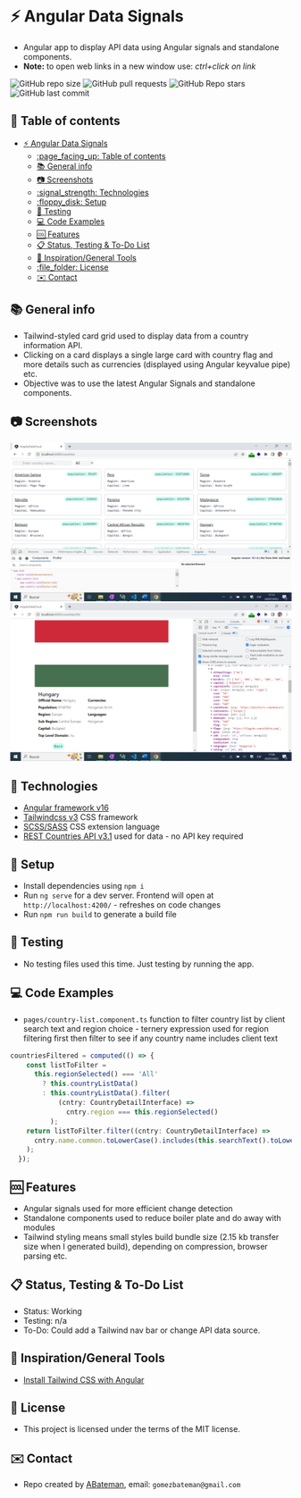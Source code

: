 # :zap: Angular Data Signals

* Angular app to display API data using Angular signals and standalone components.
* **Note:** to open web links in a new window use: _ctrl+click on link_

![GitHub repo size](https://img.shields.io/github/repo-size/AndrewJBateman/angular-data-signals?style=plastic)
![GitHub pull requests](https://img.shields.io/github/issues-pr/AndrewJBateman/angular-data-signals?style=plastic)
![GitHub Repo stars](https://img.shields.io/github/stars/AndrewJBateman/angular-data-signals?style=plastic)
![GitHub last commit](https://img.shields.io/github/last-commit/AndrewJBateman/angular-data-signals?style=plastic)

## :page_facing_up: Table of contents

* [:zap: Angular Data Signals](#zap-angular-data-signals)
  * [:page\_facing\_up: Table of contents](#page_facing_up-table-of-contents)
  * [:books: General info](#books-general-info)
  * [:camera: Screenshots](#camera-screenshots)
  * [:signal\_strength: Technologies](#signal_strength-technologies)
  * [:floppy\_disk: Setup](#floppy_disk-setup)
  * [:wrench: Testing](#wrench-testing)
  * [:computer: Code Examples](#computer-code-examples)
  * [:cool: Features](#cool-features)
  * [:clipboard: Status, Testing \& To-Do List](#clipboard-status-testing--to-do-list)
  * [:clap: Inspiration/General Tools](#clap-inspirationgeneral-tools)
  * [:file\_folder: License](#file_folder-license)
  * [:envelope: Contact](#envelope-contact)

## :books: General info

* Tailwind-styled card grid used to display data from a country information API.
* Clicking on a card displays a single large card with country flag and more details such as currencies (displayed using Angular keyvalue pipe) etc.
* Objective was to use the latest Angular Signals and standalone components.

## :camera: Screenshots

![Frontend screenshot](./imgs/grid.png)
![Frontend screenshot](./imgs/detail.png)

## :signal_strength: Technologies

* [Angular framework v16](https://angular.io/)
* [Tailwindcss v3](https://tailwindcss.com/) CSS framework
* [SCSS/SASS](https://sass-lang.com/) CSS extension language
* [REST Countries API v3.1](https://restcountries.com/) used for data - no API key required

## :floppy_disk: Setup

* Install dependencies using `npm i`
* Run `ng serve` for a dev server. Frontend will open at `http://localhost:4200/` - refreshes on code changes
* Run `npm run build` to generate a build file

## :wrench: Testing

* No testing files used this time. Just testing by running the app.

## :computer: Code Examples

* `pages/country-list.component.ts` function to filter country list by client search text and region choice - ternery expression used for region filtering first then filter to see if any country name includes client text

```typescript
countriesFiltered = computed(() => {
    const listToFilter =
      this.regionSelected() === 'All'
        ? this.countryListData()
        : this.countryListData().filter(
            (cntry: CountryDetailInterface) =>
              cntry.region === this.regionSelected()
          );
    return listToFilter.filter((cntry: CountryDetailInterface) =>
      cntry.name.common.toLowerCase().includes(this.searchText().toLowerCase())
    );
  });
```

## :cool: Features

* Angular signals used for more efficient change detection
* Standalone components used to reduce boiler plate and do away with modules
* Tailwind styling means small styles build bundle size (2.15 kb transfer size when I generated build), depending on compression, browser parsing etc.

## :clipboard: Status, Testing & To-Do List

* Status: Working
* Testing: n/a
* To-Do: Could add a Tailwind nav bar or change API data source.

## :clap: Inspiration/General Tools

* [Install Tailwind CSS with Angular](https://tailwindcss.com/docs/guides/angular)

## :file_folder: License

* This project is licensed under the terms of the MIT license.

## :envelope: Contact

* Repo created by [ABateman](https://github.com/AndrewJBateman), email: `gomezbateman@gmail.com`
